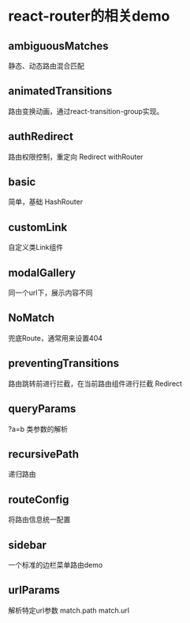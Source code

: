 # react-router的相关demo

## ambiguousMatches

静态、动态路由混合匹配

## animatedTransitions

路由变换动画，通过react-transition-group实现。

## authRedirect

路由权限控制，重定向
Redirect
withRouter

## basic

简单，基础
HashRouter

## customLink

自定义类Link组件

## modalGallery

同一个url下，展示内容不同

## NoMatch

兜底Route，通常用来设置404

## preventingTransitions

路由跳转前进行拦截，在当前路由组件进行拦截
Redirect

## queryParams

?a=b 类参数的解析

## recursivePath

递归路由

## routeConfig

将路由信息统一配置

## sidebar

一个标准的边栏菜单路由demo

## urlParams

解析特定url参数
match.path
match.url




